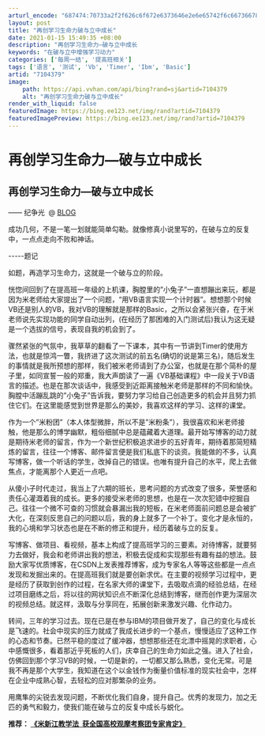 ```yaml
---
arturl_encode: "687474:70733a2f2f626c6f672e6373646e2e6e65742f6c6673667879:392f61727469636c652f64657461696c732f37313034333739"
layout: post
title: "再创学习生命力破与立中成长"
date: 2021-01-15 15:49:35 +08:00
description: "再创学习生命力—破与立中成长                                    "
keywords: "在破与立中增强学习动力"
categories: ['每周一结', '提高班相关']
tags: ['语言', '测试', 'Vb', 'Timer', 'Ibm', 'Basic']
artid: "7104379"
image:
    path: https://api.vvhan.com/api/bing?rand=sj&artid=7104379
    alt: "再创学习生命力破与立中成长"
render_with_liquid: false
featuredImage: https://bing.ee123.net/img/rand?artid=7104379
featuredImagePreview: https://bing.ee123.net/img/rand?artid=7104379
---
```


# 再创学习生命力—破与立中成长

## 再创学习生命力—破与立中成长

—— 纪争光  @
[BLOG](http://blog.csdn.net/lfsfxy9)

成功几何，不是一笔一划就能简单勾勒。就像修真小说里写的，在破与立的反复中，一点点走向不败和神话。

-----题记

如题，再造学习生命力，这就是一个破与立的阶段。

恍惚间回到了在提高班一年级的上机课，胸膛里的”小兔子”一直想蹦出来玩，都是因为米老师给大家提出了一个问题，“用VB语言实现一个计时器”。想想那个时候VB还是别人的VB，我对VB的理解就是那样的Basic，之所以会紧张兴奋，在于米老师说先实现功能的同学自动出列，(在经历了那困难的入门测试后)我认为这无疑是一个选拔的信号，表现自我的机会到了。

骤然紧张的气氛中，我草草的翻看了一下课本，其中有一节讲到Timer的使用方法，也就是惊鸿一瞥，我挤进了这次测试的前五名(确切的说是第三名)，随后发生的事情就是我所预想的那样，我们被米老师请到了办公室，也就是在那个简朴的屋子里，如同宣誓一般的郑重，我大声朗读了一遍《VB基础课程》中一段关于VB语言的描述。也是在那次谈话中，我感受到近距离接触米老师是那样的不同和愉快。胸膛中活蹦乱跳的”小兔子”告诉我，要努力学习给自己创造更多的机会并且努力抓住它们。在这里能感觉到世界是那么的美妙，我喜欢这样的学习、这样的课堂。

作为一个”米粉团”（本人体型微胖，所以不是”米粉条”），我很喜欢和米老师接触，他是那么的博学幽默，粗俗细腻中总是蕴藏着大道理。最开始写博客的动力就是期待米老师的留言，作为一个新世纪积极追求进步的五好青年，期待着那简短精炼的留言，往往一个博客、邮件留言便是我们私底下的谈资。我能做的不多，认真写博客，做一个听话的学生，改掉自己的错误。也唯有提升自己的水平，爬上去做焦点，才能离那个人更近一点吧。

从傻小子时代走过，我当上了六期的班长，思考问题的方式改变了很多，荣誉感和责任心灌溉着我的成长。更多的接受米老师的思想，也是在一次次犯错中挖掘自己。往往一个微不可查的习惯就会暴漏出我的短板，在米老师面前问题总是会被扩大化，在深刻反思自己的问题以后，我的身上就多了一个补丁。变化才是永恒的，我的心境和学习状态也是在不断的修正和提升，经历着破与立的反复。

写博客、做项目、看视频，基本上构成了提高班学习的三要素。对待博客，就要努力去做好，我会和老师讲出我的想法，积极去促成和实现那些有趣有益的想法。鼓励大家写优质博客，在CSDN上发表推荐博客，成为专家名人等等这些都是一点点发现和发掘出来的。在提高班我们就是要创新求优。在主要的视频学习过程中，更是经历了获取到创作的过程，在名家大师的课堂下，去吸取点滴的经验总结，在经过项目磨练之后，将以往的网状知识点不断深化总结到博客，继而创作更为深层次的视频总结。就这样，汲取与分享同在，拓展创新来激发兴趣、化作动力。

转间，三年的学习过去。现在已是在参与IBM的项目做开发了，自己的变化与成长是飞速的。社会中现实的压力就成了我成长进步的一个基点，慢慢适应了这种工作的心态和节奏。已然平稳的度过了缓冲器，想想那些还在北漂中摇晃的求职者，心中感慨很多，看着那近乎死板的人们，庆幸自己的生命力如此之强。进入了社会，仿佛回到那个学习VB的时候，一切是新的，一切都又那么熟悉，变化无常。可是我不再是那个大学生，我知道在这个以金钱作为衡量价值标准的现实社会中，怎样在企业中成熟心智，去轻松的应对那繁杂的业务。

用鹰隼的尖锐去发现问题，不断优化我们自身，提升自己。优秀的发现力，加之无匹的勇气和毅力，使我们能在破与立的反复中成长与蜕化。

**推荐：
[《米新江教学法  获全国高校观摩考察团专家肯定》](http://60.10.2.21/html/2011-12/24/content_130315.htm)**